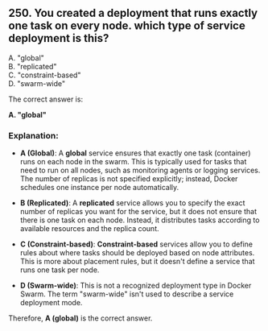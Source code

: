 ## 250. You created a deployment that runs exactly one task on every node. which type of service deployment is this?
A. "global"  
B. "replicated"  
C. "constraint-based"  
D. "swarm-wide"  

The correct answer is:

**A. "global"**

### Explanation:
- **A (Global)**: A **global** service ensures that exactly one task (container) runs on each node in the swarm. This is typically used for tasks that need to run on all nodes, such as monitoring agents or logging services. The number of replicas is not specified explicitly; instead, Docker schedules one instance per node automatically.

- **B (Replicated)**: A **replicated** service allows you to specify the exact number of replicas you want for the service, but it does not ensure that there is one task on each node. Instead, it distributes tasks according to available resources and the replica count.

- **C (Constraint-based)**: **Constraint-based** services allow you to define rules about where tasks should be deployed based on node attributes. This is more about placement rules, but it doesn't define a service that runs one task per node.

- **D (Swarm-wide)**: This is not a recognized deployment type in Docker Swarm. The term "swarm-wide" isn't used to describe a service deployment mode.

Therefore, **A (global)** is the correct answer.
